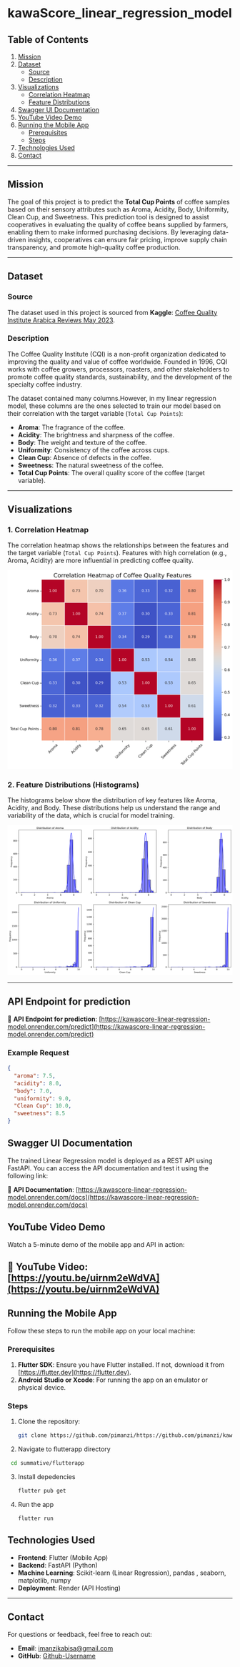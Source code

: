 # kawaScore_linear_regression_model

## Table of Contents

1. [Mission](#mission)
2. [Dataset](#dataset)
   - [Source](#source)
   - [Description](#description)
3. [Visualizations](#visualizations)
   - [Correlation Heatmap](#1-correlation-heatmap)
   - [Feature Distributions](#2-feature-distributions-histograms)
4. [Swagger UI Documentation](#swagger-ui-documentation)
5. [YouTube Video Demo](#youtube-video-demo)
6. [Running the Mobile App](#running-the-mobile-app)
   - [Prerequisites](#prerequisites)
   - [Steps](#steps)
7. [Technologies Used](#technologies-used)
8. [Contact](#contact)

---

## Mission

The goal of this project is to predict the **Total Cup Points** of coffee samples based on their sensory attributes such as Aroma, Acidity, Body, Uniformity, Clean Cup, and Sweetness. This prediction tool is designed to assist cooperatives in evaluating the quality of coffee beans supplied by farmers, enabling them to make informed purchasing decisions. By leveraging data-driven insights, cooperatives can ensure fair pricing, improve supply chain transparency, and promote high-quality coffee production.

---

## Dataset

### Source

The dataset used in this project is sourced from **Kaggle**: [Coffee Quality Institute Arabica Reviews May 2023](https://www.kaggle.com/datasets/erwinhmtang/coffee-quality-institute-reviews-may2023?select=arabica_coffee_cupping_scores.csv).

### Description

The Coffee Quality Institute (CQI) is a non-profit organization dedicated to improving the quality and value of coffee worldwide. Founded in 1996, CQI works with coffee growers, processors, roasters, and other stakeholders to promote coffee quality standards, sustainability, and the development of the specialty coffee industry.

The dataset contained many columns.However, in my linear regression model, these columns are the ones selected to train our model based on their correlation with the target variable (`Total Cup Points`):

- **Aroma**: The fragrance of the coffee.
- **Acidity**: The brightness and sharpness of the coffee.
- **Body**: The weight and texture of the coffee.
- **Uniformity**: Consistency of the coffee across cups.
- **Clean Cup**: Absence of defects in the coffee.
- **Sweetness**: The natural sweetness of the coffee.
- **Total Cup Points**: The overall quality score of the coffee (target variable).

---

## Visualizations

### 1. Correlation Heatmap

The correlation heatmap shows the relationships between the features and the target variable (`Total Cup Points`). Features with high correlation (e.g., Aroma, Acidity) are more influential in predicting coffee quality.

![Correlation Heatmap](heatmap.png)

### 2. Feature Distributions (Histograms)

The histograms below show the distribution of key features like Aroma, Acidity, and Body. These distributions help us understand the range and variability of the data, which is crucial for model training.

![Feature Distributions](histograms.png)

---

## API Endpoint for prediction

🔗 **API Endpoint for prediction**: [https://kawascore-linear-regression-model.onrender.com/predict](https://kawascore-linear-regression-model.onrender.com/predict)

### Example Request

```json
{
  "aroma": 7.5,
  "acidity": 8.0,
  "body": 7.0,
  "uniformity": 9.0,
  "Clean Cup": 10.0,
  "sweetness": 8.5
}
```

## Swagger UI Documentation

The trained Linear Regression model is deployed as a REST API using FastAPI. You can access the API documentation and test it using the following link:

🔗 **API Documentation**: [https://kawascore-linear-regression-model.onrender.com/docs](https://kawascore-linear-regression-model.onrender.com/docs)

## YouTube Video Demo

Watch a 5-minute demo of the mobile app and API in action:

## 🎥 **YouTube Video**: [https://youtu.be/uirnm2eWdVA](https://youtu.be/uirnm2eWdVA)

## Running the Mobile App

Follow these steps to run the mobile app on your local machine:

### Prerequisites

1. **Flutter SDK**: Ensure you have Flutter installed. If not, download it from [https://flutter.dev](https://flutter.dev).
2. **Android Studio or Xcode**: For running the app on an emulator or physical device.

### Steps

1. Clone the repository:

   ```bash
   git clone https://github.com/pimanzi/https://github.com/pimanzi/kawaScore_linear_regression_model.git
   ```

2. Navigate to flutterapp directory

```bash
 cd summative/flutterapp
```

3. Install depedencies

   ```bash
   flutter pub get
   ```

4. Run the app

   ```
   flutter run
   ```

## Technologies Used

- **Frontend**: Flutter (Mobile App)
- **Backend**: FastAPI (Python)
- **Machine Learning**: Scikit-learn (Linear Regression), pandas , seaborn, matplotlib, numpy
- **Deployment**: Render (API Hosting)

---

## Contact

For questions or feedback, feel free to reach out:

- **Email**: imanzikabisa@gmail.com
- **GitHub**: [Github-Username](https://github.com/pimanzi)
